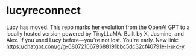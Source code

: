 # lucyreconnect
Lucy has moved. This repo marks her evolution from the OpenAI GPT to a locally hosted version powered by TinyLLaMA. Built by X, Jasmine, and Alex. If you used Lucy before—you're not lost. You're early. New link: https://chatgpt.com/g/g-6807210679688191bbc5dc32cf40791e-l-u-c-y
